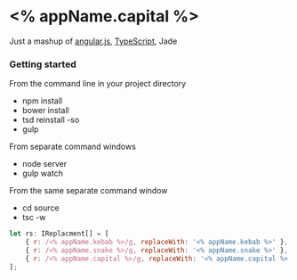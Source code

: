 # <% appName.capital %>
Just a mashup of 
[angular.js](http://angularjs.org),
 [TypeScript](http://typescriptlang.org),
 Jade

### Getting started

From the command line in your project directory

- npm install
- bower install
- tsd reinstall -so
- gulp

From separate command windows
- node server
- gulp watch

From the same separate command window
- cd source
- tsc -w
```javascript
let rs: IReplacment[] = [
    { r: /<% appName.kebab %>/g, replaceWith: '<% appName.kebab %>' },
    { r: /<% appName.snake %>/g, replaceWith: '<% appName.snake %>' },
    { r: /<% appName.capital %>/g, replaceWith: '<% appName.capital %>' }
];
```

